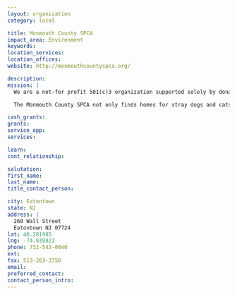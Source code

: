 ```yaml
---
layout: organization
category: local

title: Monmouth County SPCA
impact_area: Environment
keywords: 
location_services: 
location_offices: 
website: http://monmouthcountyspca.org/

description: 
mission: |
  We are a not-for profit 501(c)3 organization supported solely by donations and modest fees, led by a volunteer board of trustees. We are committed to caring for all animals. 

  The Monmouth County SPCA not only finds homes for stray dogs and cats, but also those family pets that can no longer be cared for by their owners. All of the animals (strays and previously owned pets) placed for adoption receive the same excellent care. The MCSPCA is committed to preventing cruelty to animals, and we see to it that a human being responsible for cruelty to an animal is brought to justice. 

cash_grants: 
grants: 
service_opp: 
services: 

learn: 
cont_relationship: 

salutation: 
first_name: 
last_name: 
title_contact_person: 

city: Eatontown
state: NJ
address: |
  260 Wall Street  
  Eatontown NJ 07724
lat: 40.281985
lng: -74.039823
phone: 732-542-0040
ext: 
fax: 513-263-3756
email: 
preferred_contact: 
contact_person_intro: 
---
```

